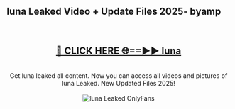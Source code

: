 <h2>luna Leaked Video + Update Files 2025- byamp</h2>
<br>
<div align="center">
<h2><a href="https://libra.edu.pl?luna" rel="nofollow">🔴 CLICK HERE 🌐==►► luna</a></h2>
<br>
Get luna leaked all content. Now you can access all videos and pictures of luna Leaked. New Updated Files 2025!
<br>
<br>
<a href="https://libra.edu.pl?luna" rel="nofollow" data-target="animated-image.originalLink"><img src="https://i.ibb.co.com/WyWwxjT/player-gif2.gif" alt="luna Leaked OnlyFans" style="max-width: 100%; display: inline-block;" data-target="animated-image.originalImage"></a>
</div>
<br>